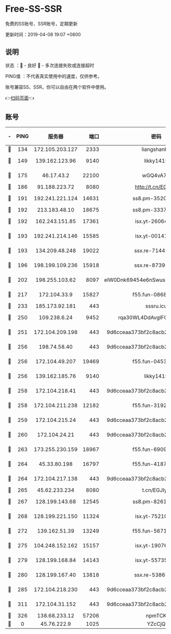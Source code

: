 # Free-SS-SSR

免费的SS账号、SSR账号，定期更新

更新时间：2019-04-08 19:07 +0800

## 说明

状态     ：🙂 - 良好 🙁 - 多次连接失败或连接超时

PING值   ：不代表真实使用中的速度，仅供参考。

账号兼容SS、SSR，你可以自由在两个软件中使用。

👉[扫码页面](https://liesauer.github.io/Free-SS-SSR/)👈

## 账号

|-|PING|服务器|端口|密码|加密方式|区域|
|:----:|:----:|:-----:|-----:|:----:|:----:|:----:|
|🙂|134|172.105.203.127|2333|liangshanbo|chacha20|JP|
|🙂|149|139.162.123.96|9140|likky1415|aes-256-cfb|JP|
|🙂|175|46.17.43.2|22100|wGQ4vA7D|aes-256-gcm|RU|
|🙂|186|91.188.223.72|8080|http://t.cn/EGJIyrl|rc4-md5|RU|
|🙂|191|192.241.221.124|14631|ss8.pm-35207592|aes-256-cfb|US|
|🙂|192|213.183.48.10|18675|ss8.pm-33373916|rc4-md5|RU|
|🙂|192|162.243.151.85|17361|isx.yt-26064605|aes-256-cfb|US|
|🙂|193|192.241.214.146|15585|isx.yt-00141221|aes-256-cfb|US|
|🙂|193|134.209.48.248|19022|ssx.re-71445083|aes-256-cfb|US|
|🙂|196|198.199.109.236|15918|ssx.re-87395582|aes-256-cfb|US|
|🙂|202|198.255.103.62|8097|eIW0Dnk69454e6nSwuspv9DmS201tQ0D|aes-256-cfb|US|
|🙂|217|172.104.33.9|15827|f55.fun-08683608|aes-256-cfb|SG|
|🙂|233|185.173.92.181|443|sssru.icu|rc4-md5|RU|
|🙂|250|109.238.6.24|9452|rqa30WL4DdAvgIFG6Fs3znzTa|aes-256-cfb|FR|
|🙂|251|172.104.209.198|443|9d6cceaa373bf2c8acb22e60b6a58be6|aes-256-cfb|US|
|🙂|256|198.74.58.40|443|9d6cceaa373bf2c8acb22e60b6a58be6|aes-256-cfb|US|
|🙂|256|172.104.49.207|19469|f55.fun-04534559|aes-256-cfb|SG|
|🙂|256|139.162.185.76|9140|likky1415|aes-256-cfb|DE|
|🙂|258|172.104.218.41|443|9d6cceaa373bf2c8acb22e60b6a58be6|aes-256-cfb|US|
|🙂|258|172.104.211.238|12182|f55.fun-31928569|aes-256-cfb|US|
|🙂|259|172.104.215.24|443|9d6cceaa373bf2c8acb22e60b6a58be6|aes-256-cfb|US|
|🙂|260|172.104.24.21|443|9d6cceaa373bf2c8acb22e60b6a58be6|aes-256-cfb|US|
|🙂|263|173.255.230.159|18967|f55.fun-69097414|aes-256-cfb|US|
|🙂|264|45.33.80.198|16797|f55.fun-41876609|aes-256-cfb|US|
|🙂|264|172.104.217.138|443|9d6cceaa373bf2c8acb22e60b6a58be6|aes-256-cfb|US|
|🙂|265|45.62.233.234|8080|t.cn/EGJIyrl|rc4-md5|CA|
|🙂|267|128.199.143.68|12545|ss8.pm-82618687|aes-256-cfb|SG|
|🙂|268|128.199.221.150|11324|isx.yt-75210873|aes-256-cfb|SG|
|🙂|272|139.162.51.39|13249|f55.fun-56718065|aes-256-cfb|SG|
|🙂|275|104.248.152.162|15157|isx.yt-19076335|aes-256-cfb|SG|
|🙂|279|128.199.168.84|14143|isx.yt-55735474|aes-256-cfb|SG|
|🙂|280|128.199.167.40|13818|ssx.re-53865653|aes-256-cfb|SG|
|🙂|285|172.104.218.230|443|9d6cceaa373bf2c8acb22e60b6a58be6|aes-256-cfb|US|
|🙂|311|172.104.31.152|443|9d6cceaa373bf2c8acb22e60b6a58be6|aes-256-cfb|US|
|🙂|326|138.68.233.12|57206|npmTCK|rc4-md5|US|
|🙁|0|45.76.222.9|1025|YZcCjQ|rc4-md5|JP|
